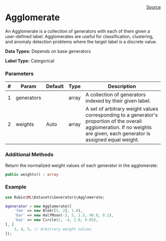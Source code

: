 <span style="float:right;"><a href="https://github.com/RubixML/RubixML/blob/master/src/Datasets/Generators/Agglomerate.php">Source</a></span>

# Agglomerate
An Agglomerate is a collection of generators with each of them given a user-defined label. Agglomerates are useful for classification, clustering, and anomaly detection problems where the target label is a discrete value.

**Data Types:** Depends on base generators

**Label Type:** Categorical

### Parameters
| # | Param | Default | Type | Description |
|---|---|---|---|---|
| 1 | generators | | array | A collection of generators indexed by their given label. |
| 2 | weights | Auto | array | A set of arbitrary weight values corresponding to a generator's proportion of the overall agglomeration. If no weights are given, each generator is assigned equal weight. |

### Additional Methods
Return the normalized weight values of each generator in the agglomerate:
```php
public weights() : array
```

### Example
```php
use Rubix\ML\Datasets\Generators\Agglomerate;

$generator = new Agglomerate([
	'foo' => new Blob([5, 2], 1.0),
	'bar' => new HalfMoon(-3, 5, 1.5, 90.0, 0.1),
	'baz' => new Circle(2, -4, 2.0, 0.05),
], [
	3, 4, 5, // Arbitrary weight values
]);
```